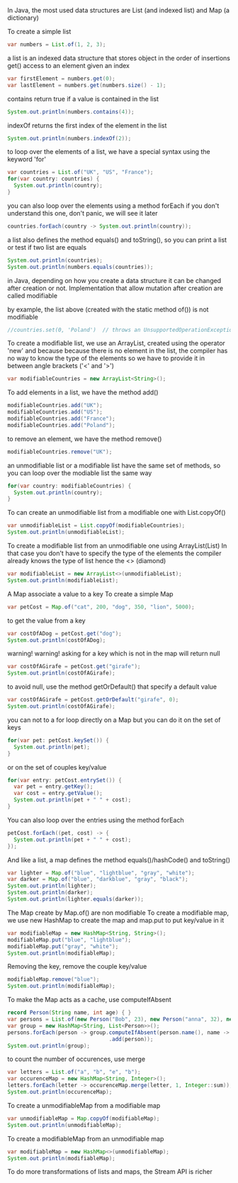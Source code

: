 
In Java, the most used data structures are List (and indexed list) and Map (a dictionary)

To create a simple list
```java
var numbers = List.of(1, 2, 3);
```

a list is an indexed data structure that stores object in the order of insertions
get() access to an element given an index
```java
var firstElement = numbers.get(0);
var lastElement = numbers.get(numbers.size() - 1);
```

contains return true if a value is contained in the list
```java
System.out.println(numbers.contains(4));
```

indexOf returns the first index of the element in the list
```java
System.out.println(numbers.indexOf(2));
```

to loop over the elements of a list, we have a special syntax using the keyword 'for'
```java
var countries = List.of("UK", "US", "France");
for(var country: countries) {
  System.out.println(country);
}
```

you can also loop over the elements using a method forEach
if you don't understand this one, don't panic, we will see it later
```java
countries.forEach(country -> System.out.println(country));
```


a list also defines the method equals() and toString(), so
you can print a list or test if two list are equals
```java
System.out.println(countries);
System.out.println(numbers.equals(countries));
```


in Java, depending on how you create a data structure it can be changed
after creation or not. Implementation that allow mutation after creation
are called modifiable

by example, the list above (created with the static method of()) is not modifiable
```java
//countries.set(0, 'Poland')  // throws an UnsupportedOperationException
```

To create a modifiable list, we use an ArrayList, created using the operator 'new'
and because because there is no element in the list, the compiler has no way to know
the type of the elements so we have to provide it in between angle brackets ('<' and '>')
```java
var modifiableCountries = new ArrayList<String>();
```

To add elements in a list, we have the method add()
```java
modifiableCountries.add("UK");
modifiableCountries.add("US");
modifiableCountries.add("France");
modifiableCountries.add("Poland");
```

to remove an element, we have the method remove()
```java
modifiableCountries.remove("UK");
```

an unmodifiable list or a modifiable list have the same set of methods,
so you can loop over the modiable list the same way
```java
for(var country: modifiableCountries) {
  System.out.println(country);
}
```

To can create an unmodifiable list from a modifiable one with List.copyOf()
```java
var unmodifiableList = List.copyOf(modifiableCountries);
System.out.println(unmodifiableList);
```

To create a modifiable list from an unmodifiable one using ArrayList(List)
In that case you don't have to specify the type of the elements
the compiler already knows the type of list hence the <> (diamond)
```java
var modifiableList = new ArrayList<>(unmodifiableList);
System.out.println(modifiableList);
```



A Map associate a value to a key
To create a simple Map
```java
var petCost = Map.of("cat", 200, "dog", 350, "lion", 5000);
```

to get the value from a key
```java
var costOfADog = petCost.get("dog");
System.out.println(costOfADog);
```

warning! warning! asking for a key which is not in the map will return null
```java
var costOfAGirafe = petCost.get("girafe");
System.out.println(costOfAGirafe);
```

to avoid null, use the method getOrDefault() that specify a default value
```java
var costOfAGirafe = petCost.getOrDefault("girafe", 0);
System.out.println(costOfAGirafe);
```

you can not to a for loop directly on a Map
but you can do it on the set of keys
```java
for(var pet: petCost.keySet()) {
  System.out.println(pet);
}
```

or on the set of couples key/value
```java
for(var entry: petCost.entrySet()) {
  var pet = entry.getKey();
  var cost = entry.getValue();
  System.out.println(pet + " " + cost);
}
```

You can also loop over the entries using the method forEach
```java
petCost.forEach((pet, cost) -> {
  System.out.println(pet + " " + cost);
});
```

And like a list, a map defines the method equals()/hashCode() and toString()
```java
var lighter = Map.of("blue", "lightblue", "gray", "white");
var darker = Map.of("blue", "darkblue", "gray", "black");
System.out.println(lighter);
System.out.println(darker);
System.out.println(lighter.equals(darker));
```

The Map create by Map.of() are non modifiable
To create a modifiable map, we use new HashMap to create the map
and map.put to put key/value in it
```java
var modifiableMap = new HashMap<String, String>();
modifiableMap.put("blue", "lightblue");
modifiableMap.put("gray", "white");
System.out.println(modifiableMap);
```

Removing the key, remove the couple key/value
```java
modifiableMap.remove("blue");
System.out.println(modifiableMap);
```

To make the Map acts as a cache, use computeIfAbsent
```java
record Person(String name, int age) { }
var persons = List.of(new Person("Bob", 23), new Person("anna", 32), new Person("Bob", 12));
var group = new HashMap<String, List<Person>>();
persons.forEach(person -> group.computeIfAbsent(person.name(), name -> new ArrayList<>())
                                .add(person));
System.out.println(group);
```

to count the number of occurences, use merge
```java
var letters = List.of("a", "b", "e", "b");
var occurenceMap = new HashMap<String, Integer>();
letters.forEach(letter -> occurenceMap.merge(letter, 1, Integer::sum));
System.out.println(occurenceMap);
```

To create a unmodifiableMap from a modifiable map
```java
var unmodifiableMap = Map.copyOf(modifiableMap);
System.out.println(unmodifiableMap);
```

To create a modifiableMap from an unmodifiable map
```java
var modifiableMap = new HashMap<>(unmodifiableMap);
System.out.println(modifiableMap);
```

To do more transformations of lists and maps, the Stream API is richer
